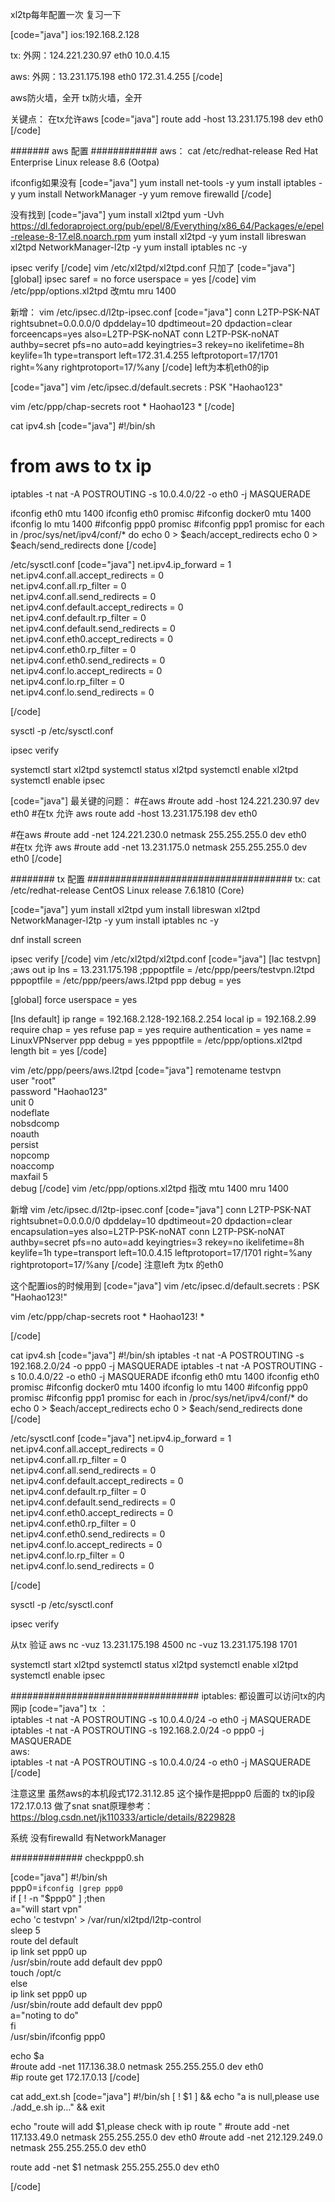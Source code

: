 xl2tp每年配置一次
复习一下

[code="java"]
ios:192.168.2.128

tx:
外网：124.221.230.97
eth0 10.0.4.15

aws:
外网：13.231.175.198
eth0 172.31.4.255
[/code]



aws防火墙，全开
tx防火墙，全开


关键点：
在tx允许aws 
[code="java"]
route add -host 13.231.175.198 dev eth0
[/code]

####### aws 配置 ############
aws：
cat /etc/redhat-release
Red Hat Enterprise Linux release 8.6 (Ootpa)

ifconfig如果没有
[code="java"]
yum install net-tools -y
yum install iptables -y
yum install NetworkManager -y
yum remove firewalld
[/code]

没有找到
[code="java"]
yum install xl2tpd
yum -Uvh https://dl.fedoraproject.org/pub/epel/8/Everything/x86_64/Packages/e/epel-release-8-17.el8.noarch.rpm
yum install xl2tpd -y
yum install libreswan xl2tpd  NetworkManager-l2tp -y
yum install iptables nc  -y

ipsec verify
[/code]
vim /etc/xl2tpd/xl2tpd.conf
只加了
[code="java"]
[global]
ipsec saref = no
force userspace = yes
[/code]
vim /etc/ppp/options.xl2tpd
改mtu mru 1400


新增：
vim /etc/ipsec.d/l2tp-ipsec.conf
[code="java"]
conn L2TP-PSK-NAT
    rightsubnet=0.0.0.0/0
    dpddelay=10
    dpdtimeout=20
    dpdaction=clear
    forceencaps=yes
    also=L2TP-PSK-noNAT
conn L2TP-PSK-noNAT
    authby=secret
    pfs=no
    auto=add
    keyingtries=3
    rekey=no
    ikelifetime=8h
    keylife=1h
    type=transport
    left=172.31.4.255
    leftprotoport=17/1701
    right=%any
    rightprotoport=17/%any
[/code]
left为本机eth0的ip

[code="java"]
vim /etc/ipsec.d/default.secrets 
: PSK "Haohao123"

vim /etc/ppp/chap-secrets
root    *   Haohao123	*
[/code]


cat ipv4.sh
[code="java"]
#!/bin/sh
# from aws to tx ip
iptables -t nat -A POSTROUTING -s 10.0.4.0/22  -o eth0  -j MASQUERADE

ifconfig eth0 mtu 1400
ifconfig eth0 promisc
#ifconfig docker0 mtu 1400
ifconfig lo mtu 1400
#ifconfig ppp0 promisc
#ifconfig ppp1 promisc
for each in /proc/sys/net/ipv4/conf/*
do
    echo 0 > $each/accept_redirects
    echo 0 > $each/send_redirects
done
[/code]

/etc/sysctl.conf
[code="java"]
net.ipv4.ip_forward = 1    
net.ipv4.conf.all.accept_redirects = 0    
net.ipv4.conf.all.rp_filter = 0    
net.ipv4.conf.all.send_redirects = 0    
net.ipv4.conf.default.accept_redirects = 0    
net.ipv4.conf.default.rp_filter = 0    
net.ipv4.conf.default.send_redirects = 0    
net.ipv4.conf.eth0.accept_redirects = 0    
net.ipv4.conf.eth0.rp_filter = 0    
net.ipv4.conf.eth0.send_redirects = 0    
net.ipv4.conf.lo.accept_redirects = 0    
net.ipv4.conf.lo.rp_filter = 0    
net.ipv4.conf.lo.send_redirects = 0

[/code]

sysctl -p /etc/sysctl.conf  
  
ipsec verify 


systemctl start xl2tpd
systemctl status xl2tpd
systemctl enable xl2tpd
systemctl enable ipsec



[code="java"]
最关键的问题：
#在aws
#route add -host 124.221.230.97 dev eth0 
#在tx 允许 aws
route add -host 13.231.175.198 dev eth0 

#在aws
#route add -net  124.221.230.0 netmask 255.255.255.0 dev eth0  
#在tx 允许 aws
#route add -net  13.231.175.0 netmask 255.255.255.0 dev eth0
[/code]




######## tx 配置 #####################################
tx:
cat /etc/redhat-release
CentOS Linux release 7.6.1810 (Core)

[code="java"]
yum install xl2tpd
yum install libreswan xl2tpd  NetworkManager-l2tp -y
yum install iptables nc  -y

dnf install screen

ipsec verify
[/code]
vim /etc/xl2tpd/xl2tpd.conf
[code="java"]
[lac testvpn]
;aws out ip
lns =  13.231.175.198
;pppoptfile = /etc/ppp/peers/testvpn.l2tpd
pppoptfile = /etc/ppp/peers/aws.l2tpd
ppp debug = yes

[global]
force userspace = yes

[lns default]
ip range = 192.168.2.128-192.168.2.254
local ip = 192.168.2.99
require chap = yes
refuse pap = yes
require authentication = yes
name = LinuxVPNserver
ppp debug = yes
pppoptfile = /etc/ppp/options.xl2tpd
length bit = yes
[/code]


vim /etc/ppp/peers/aws.l2tpd
[code="java"]
remotename testvpn  
user "root"  
password "Haohao123"  
unit 0  
nodeflate  
nobsdcomp  
noauth  
persist  
nopcomp  
noaccomp  
maxfail 5  
debug 
[/code]
vim /etc/ppp/options.xl2tpd
指改
mtu 1400
mru 1400


新增
vim /etc/ipsec.d/l2tp-ipsec.conf
[code="java"]
conn L2TP-PSK-NAT
    rightsubnet=0.0.0.0/0
    dpddelay=10
    dpdtimeout=20
    dpdaction=clear
    encapsulation=yes
    also=L2TP-PSK-noNAT
conn L2TP-PSK-noNAT
    authby=secret
    pfs=no
    auto=add
    keyingtries=3
    rekey=no
    ikelifetime=8h
    keylife=1h
    type=transport
    left=10.0.4.15
    leftprotoport=17/1701
    right=%any
    rightprotoport=17/%any
[/code]
注意left 为tx 的eth0

这个配置ios的时候用到
[code="java"]
vim /etc/ipsec.d/default.secrets
:       PSK     "Haohao123!"

vim /etc/ppp/chap-secrets
root    *   Haohao123! *

[/code]

 cat ipv4.sh
[code="java"]
#!/bin/sh
iptables -t nat -A POSTROUTING -s 192.168.2.0/24  -o ppp0  -j MASQUERADE
iptables -t nat -A POSTROUTING -s 10.0.4.0/22  -o eth0  -j MASQUERADE
ifconfig eth0 mtu 1400
ifconfig eth0 promisc
#ifconfig docker0 mtu 1400
ifconfig lo mtu 1400
#ifconfig ppp0 promisc
#ifconfig ppp1 promisc
for each in /proc/sys/net/ipv4/conf/*
do
    echo 0 > $each/accept_redirects
    echo 0 > $each/send_redirects
done
[/code]

/etc/sysctl.conf
[code="java"]
net.ipv4.ip_forward = 1    
net.ipv4.conf.all.accept_redirects = 0    
net.ipv4.conf.all.rp_filter = 0    
net.ipv4.conf.all.send_redirects = 0    
net.ipv4.conf.default.accept_redirects = 0    
net.ipv4.conf.default.rp_filter = 0    
net.ipv4.conf.default.send_redirects = 0    
net.ipv4.conf.eth0.accept_redirects = 0    
net.ipv4.conf.eth0.rp_filter = 0    
net.ipv4.conf.eth0.send_redirects = 0    
net.ipv4.conf.lo.accept_redirects = 0    
net.ipv4.conf.lo.rp_filter = 0    
net.ipv4.conf.lo.send_redirects = 0

[/code]

sysctl -p /etc/sysctl.conf  
  
ipsec verify 

从tx 验证 aws
nc -vuz 13.231.175.198 4500
nc -vuz 13.231.175.198 1701

systemctl start xl2tpd
systemctl status xl2tpd
systemctl enable xl2tpd
systemctl enable ipsec



##################################
iptables: 都设置可以访问tx的内网ip
[code="java"]
tx ：  
iptables -t nat -A POSTROUTING -s 10.0.4.0/24  -o eth0  -j MASQUERADE  
iptables -t nat -A POSTROUTING -s 192.168.2.0/24  -o ppp0  -j MASQUERADE  
aws:  
iptables -t nat -A POSTROUTING -s 10.0.4.0/24  -o eth0  -j MASQUERADE 
[/code]

注意这里 虽然aws的本机段式172.31.12.85
这个操作是把ppp0 后面的 tx的ip段 172.17.0.13 做了snat
snat原理参考：
https://blog.csdn.net/jk110333/article/details/8229828


系统 没有firewalld 有NetworkManager


#############
checkppp0.sh

[code="java"]
#!/bin/sh  
ppp0=`ifconfig |grep ppp0`  
if [ ! -n "$ppp0" ] ;then  
    a="will start vpn"  
    echo 'c testvpn' > /var/run/xl2tpd/l2tp-control  
    sleep 5  
    route del default  
    ip link set ppp0 up  
    /usr/sbin/route add default dev ppp0  
    touch /opt/c  
else  
    ip link set ppp0 up  
    /usr/sbin/route add default dev ppp0  
    a="noting to do"  
fi  
/usr/sbin/ifconfig ppp0  
  
echo $a  
#route add -net  117.136.38.0 netmask 255.255.255.0 dev eth0  
#ip route get 172.17.0.13
[/code]


cat add_ext.sh
[code="java"]
#!/bin/sh
 [ ! $1 ] && echo "a is null,please use ./add_e.sh ip..." && exit

echo "route will add $1,please check with  ip route "
#route add -net 117.133.49.0 netmask 255.255.255.0 dev eth0
#route add -net 212.129.249.0 netmask 255.255.255.0 dev eth0

route add -net  $1 netmask 255.255.255.0 dev eth0


[/code]
















